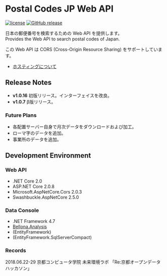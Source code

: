 # Postal Codes JP Web API
[![license](https://img.shields.io/github/license/kcg-edu-future-lab/Postal-Codes-JP.svg)](https://github.com/kcg-edu-future-lab/Postal-Codes-JP/blob/master/LICENSE)
[![GitHub release](https://img.shields.io/github/release/kcg-edu-future-lab/Postal-Codes-JP.svg)](https://github.com/kcg-edu-future-lab/Postal-Codes-JP/releases)

日本の郵便番号を検索するための Web API を提供します。  
Provides the Web API to search postal codes of Japan.

この Web API は CORS (Cross-Origin Resource Sharing) をサポートしています。

- [ホスティングについて](docs/Hosting.md)

## Release Notes
- **v1.0.16** 初版リリース。インターフェイスを改良。
- **v1.0.7** β版リリース。

### Future Plans
- 各配置サーバー自身で月次データをダウンロードおよび加工。
- ローマ字のデータを追加。
- 事業所のデータを追加。

## Development Environment
### Web API
- .NET Core 2.0
- ASP.NET Core 2.0.8
- Microsoft.AspNetCore.Cors 2.0.3
- Swashbuckle.AspNetCore 2.5.0

### Data Console
- .NET Framework 4.7
- [Bellona.Analysis](https://github.com/sakapon/Bellona.Analysis)
- (EntityFramework)
- (EntityFramework.SqlServerCompact)

### Records
2018.06.22-29 京都コンピュータ学院 未来環境ラボ 「Re:京都オープンデータハッカソン」
